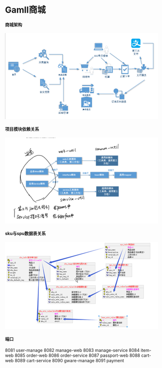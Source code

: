 # Gamll商城
#### 商城架构
![项目架构](propertites\项目架构.png)
#### 项目模块依赖关系
![项目模块依赖关系](propertites\项目模块依赖.png)
#### sku与spu数据表关系
![sku与spu数据表关系](propertites\sku_spu.png)
#### 端口

8081 user-manage
8082 manage-web
8083 manage-service
8084 item-web
8085 order-web
8086 order-service
8087 passport-web
8088 cart-web
8089 cart-service
8090 gware-manage
8091 payment

